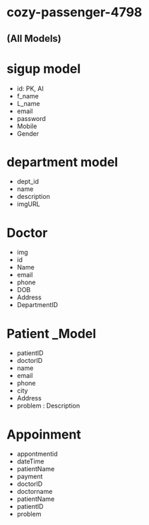 # cozy-passenger-4798

## (All Models)
# sigup model 

- id: PK, AI
- f_name
- L_name
- email
- password
- Mobile
- Gender

# department model
- dept_id
- name
- description
- imgURL

# Doctor
- img
- id
- Name
- email
- phone
- DOB
- Address
- DepartmentID

# Patient _Model

- patientID
- doctorID
- name 
- email
- phone
- city
- Address
- problem : Description

# Appoinment 

- appontmentid
- dateTime
- patientName
- payment
- doctorID
- doctorname
- patientName
- patientID
- problem 